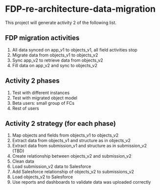 # FDP-re-architecture-data-migration
This project will generate activity 2 of the following list.

## FDP migration activities
1. All data synced on app_v1 to objects_v1, all field activities stop
2. Migrate data from objects_v1 to objects_v2
3. Sync app_v2 to retrieve data from objects_v2
4. Fill data on app_v2 and sync to objects_v2

## Activity 2 phases
1. Test with different instances
2. Test with migrated object model
2. Beta users: small group of FCs
3. Rest of users

## Activity 2 strategy (for each phase)
1. Map objects and fields from objects_v1 to objects_v2
2. Extract data from objects_v1 and structure as in objects_v2
3. Extract data from submission_v1 and structure as in submission_v2 (TBD)
4. Create relationship between objects_v2 and submission_v2
5. Clean data
6. Load submission_v2 data to Salesforce
7. Add Salesforce relationship of objects_v2 to submissions_v2
8. Load objects_v2 to Salesforce
9. Use reports and dashboards to validate data was uploaded correctly

